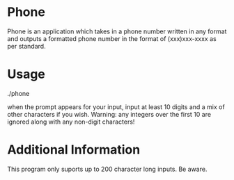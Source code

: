 # Phone

Phone is an application which takes in a phone number written in any format
and outputs a formatted phone number in the format of (xxx)xxx-xxxx as per
standard. 

# Usage

./phone

when the prompt appears for your input, input at least 10 digits and a mix of
other characters if you wish. Warning: any integers over the first 10
are ignored along with any non-digit characters!

# Additional Information

This program only suports up to 200 character long inputs. Be aware.
